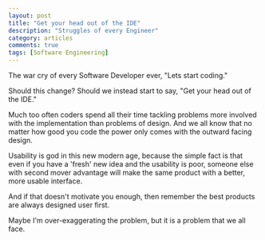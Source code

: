 ```yaml
---
layout: post
title: "Get your head out of the IDE"
description: "Struggles of every Engineer"
category: articles
comments: true
tags: [Software Engineering]
---
```


The war cry of every Software Developer ever, "Lets start coding."

Should this change? Should we instead start to say, "Get your head out of the IDE."

Much too often coders spend all their time tackling problems more involved with the implementation than problems of design. And we all know that no matter how good you code the power only comes with the outward facing design. 

Usability is god in this new modern age, because the simple fact is that even if you have a 'fresh' new idea and the usability is poor, someone else with second mover advantage will make the same product with a better, more usable interface.

And if that doesn't motivate you enough, then remember the best products are always designed user first. 

Maybe I'm over-exaggerating the problem, but it is a problem that we all face.


